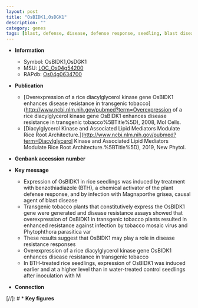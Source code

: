 ```yaml
---
layout: post
title: "OsBIDK1,OsDGK1"
description: ""
category: genes
tags: [blast, defense, disease, defense response, seedling, blast disease, disease resistance]
---
```


* **Information**  
    + Symbol: OsBIDK1,OsDGK1  
    + MSU: [LOC_Os04g54200](http://rice.uga.edu/cgi-bin/ORF_infopage.cgi?orf=LOC_Os04g54200)  
    + RAPdb: [Os04g0634700](https://rapdb.dna.affrc.go.jp/locus/?name=Os04g0634700)  

* **Publication**  
    + [Overexpression of a rice diacylglycerol kinase gene OsBIDK1 enhances disease resistance in transgenic tobacco](http://www.ncbi.nlm.nih.gov/pubmed?term=Overexpression of a rice diacylglycerol kinase gene OsBIDK1 enhances disease resistance in transgenic tobacco%5BTitle%5D), 2008, Mol Cells.
    + [Diacylglycerol Kinase and Associated Lipid Mediators Modulate Rice Root Architecture.](http://www.ncbi.nlm.nih.gov/pubmed?term=Diacylglycerol Kinase and Associated Lipid Mediators Modulate Rice Root Architecture.%5BTitle%5D), 2019, New Phytol.

* **Genbank accession number**  

* **Key message**  
    + Expression of OsBIDK1 in rice seedlings was induced by treatment with benzothiadiazole (BTH), a chemical activator of the plant defense response, and by infection with Magnaporthe grisea, causal agent of blast disease
    + Transgenic tobacco plants that constitutively express the OsBIDK1 gene were generated and disease resistance assays showed that overexpression of OsBIDK1 in transgenic tobacco plants resulted in enhanced resistance against infection by tobacco mosaic virus and Phytophthora parasitica var
    + These results suggest that OsBIDK1 may play a role in disease resistance responses
    + Overexpression of a rice diacylglycerol kinase gene OsBIDK1 enhances disease resistance in transgenic tobacco
    + In BTH-treated rice seedlings, expression of OsBIDK1 was induced earlier and at a higher level than in water-treated control seedlings after inoculation with M

* **Connection**  

[//]: # * **Key figures**  


